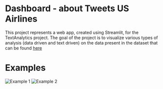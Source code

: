 # Dashboard - about Tweets US Airlines
This project represents a web app, created using Streamlit, for the TextAnalytics project.
The goal of the project is to visualize various types of analysis (data driven and text driven) on the data present in the dataset that can be found [here](https://data.world/crowdflower/airline-twitter-sentiment)

# Examples
![Example 1](./blob/main/examples/app_example_1.gif?raw=true)
![Example 2](https://github.com/MatteoBiviano/tweets_analysis_dashboard/blob/main/examples/app_example3.gif?raw=true)
